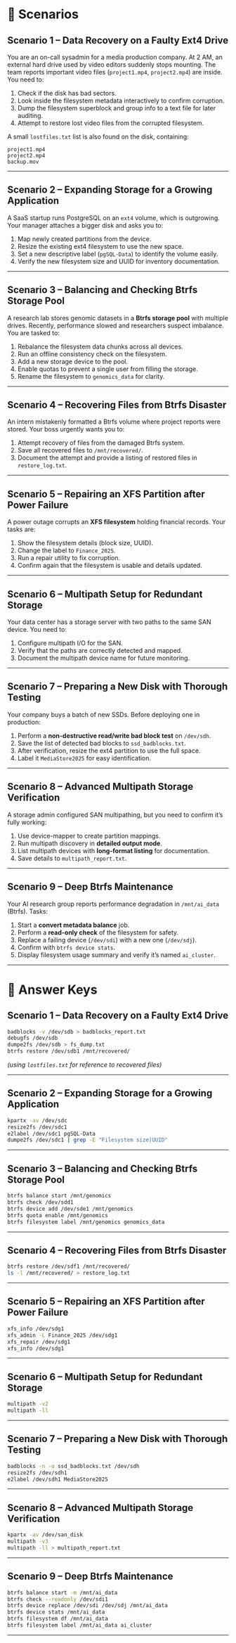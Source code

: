 # 🔹 Scenarios

## **Scenario 1 – Data Recovery on a Faulty Ext4 Drive**

You are an on-call sysadmin for a media production company.
At 2 AM, an external hard drive used by video editors suddenly stops mounting.
The team reports important video files (`project1.mp4`, `project2.mp4`) are inside.
You need to:

1. Check if the disk has bad sectors.
2. Look inside the filesystem metadata interactively to confirm corruption.
3. Dump the filesystem superblock and group info to a text file for later auditing.
4. Attempt to restore lost video files from the corrupted filesystem.

A small `lostfiles.txt` list is also found on the disk, containing:

```
project1.mp4
project2.mp4
backup.mov
```

---

## **Scenario 2 – Expanding Storage for a Growing Application**

A SaaS startup runs PostgreSQL on an `ext4` volume, which is outgrowing.
Your manager attaches a bigger disk and asks you to:

1. Map newly created partitions from the device.
2. Resize the existing ext4 filesystem to use the new space.
3. Set a new descriptive label (`pgSQL-Data`) to identify the volume easily.
4. Verify the new filesystem size and UUID for inventory documentation.

---

## **Scenario 3 – Balancing and Checking Btrfs Storage Pool**

A research lab stores genomic datasets in a **Btrfs storage pool** with multiple drives.
Recently, performance slowed and researchers suspect imbalance.
You are tasked to:

1. Rebalance the filesystem data chunks across all devices.
2. Run an offline consistency check on the filesystem.
3. Add a new storage device to the pool.
4. Enable quotas to prevent a single user from filling the storage.
5. Rename the filesystem to `genomics_data` for clarity.

---

## **Scenario 4 – Recovering Files from Btrfs Disaster**

An intern mistakenly formatted a Btrfs volume where project reports were stored.
Your boss urgently wants you to:

1. Attempt recovery of files from the damaged Btrfs system.
2. Save all recovered files to `/mnt/recovered/`.
3. Document the attempt and provide a listing of restored files in `restore_log.txt`.

---

## **Scenario 5 – Repairing an XFS Partition after Power Failure**

A power outage corrupts an **XFS filesystem** holding financial records.
Your tasks are:

1. Show the filesystem details (block size, UUID).
2. Change the label to `Finance_2025`.
3. Run a repair utility to fix corruption.
4. Confirm again that the filesystem is usable and details updated.

---

## **Scenario 6 – Multipath Setup for Redundant Storage**

Your data center has a storage server with two paths to the same SAN device.
You need to:

1. Configure multipath I/O for the SAN.
2. Verify that the paths are correctly detected and mapped.
3. Document the multipath device name for future monitoring.

---

## **Scenario 7 – Preparing a New Disk with Thorough Testing**

Your company buys a batch of new SSDs. Before deploying one in production:

1. Perform a **non-destructive read/write bad block test** on `/dev/sdh`.
2. Save the list of detected bad blocks to `ssd_badblocks.txt`.
3. After verification, resize the ext4 partition to use the full space.
4. Label it `MediaStore2025` for easy identification.

---

## **Scenario 8 – Advanced Multipath Storage Verification**

A storage admin configured SAN multipathing, but you need to confirm it’s fully working:

1. Use device-mapper to create partition mappings.
2. Run multipath discovery in **detailed output mode**.
3. List multipath devices with **long-format listing** for documentation.
4. Save details to `multipath_report.txt`.

---

## **Scenario 9 – Deep Btrfs Maintenance**

Your AI research group reports performance degradation in `/mnt/ai_data` (Btrfs).
Tasks:

1. Start a **convert metadata balance** job.
2. Perform a **read-only check** of the filesystem for safety.
3. Replace a failing device (`/dev/sdi`) with a new one (`/dev/sdj`).
4. Confirm with `btrfs device stats`.
5. Display filesystem usage summary and verify it’s named `ai_cluster`.

---

# 🔹 Answer Keys

## **Scenario 1 – Data Recovery on a Faulty Ext4 Drive**

```bash
badblocks -v /dev/sdb > badblocks_report.txt
debugfs /dev/sdb
dumpe2fs /dev/sdb > fs_dump.txt
btrfs restore /dev/sdb1 /mnt/recovered/
```

*(using `lostfiles.txt` for reference to recovered files)*

---

## **Scenario 2 – Expanding Storage for a Growing Application**

```bash
kpartx -av /dev/sdc
resize2fs /dev/sdc1
e2label /dev/sdc1 pgSQL-Data
dumpe2fs /dev/sdc1 | grep -E "Filesystem size|UUID"
```

---

## **Scenario 3 – Balancing and Checking Btrfs Storage Pool**

```bash
btrfs balance start /mnt/genomics
btrfs check /dev/sdd1
btrfs device add /dev/sde1 /mnt/genomics
btrfs quota enable /mnt/genomics
btrfs filesystem label /mnt/genomics genomics_data
```

---

## **Scenario 4 – Recovering Files from Btrfs Disaster**

```bash
btrfs restore /dev/sdf1 /mnt/recovered/
ls -l /mnt/recovered/ > restore_log.txt
```

---

## **Scenario 5 – Repairing an XFS Partition after Power Failure**

```bash
xfs_info /dev/sdg1
xfs_admin -L Finance_2025 /dev/sdg1
xfs_repair /dev/sdg1
xfs_info /dev/sdg1
```

---

## **Scenario 6 – Multipath Setup for Redundant Storage**

```bash
multipath -v2
multipath -ll
```

---

## **Scenario 7 – Preparing a New Disk with Thorough Testing**

```bash
badblocks -n -o ssd_badblocks.txt /dev/sdh
resize2fs /dev/sdh1
e2label /dev/sdh1 MediaStore2025
```

---

## **Scenario 8 – Advanced Multipath Storage Verification**

```bash
kpartx -av /dev/san_disk
multipath -v3
multipath -ll > multipath_report.txt
```

---

## **Scenario 9 – Deep Btrfs Maintenance**

```bash
btrfs balance start -m /mnt/ai_data
btrfs check --readonly /dev/sdi1
btrfs device replace /dev/sdi /dev/sdj /mnt/ai_data
btrfs device stats /mnt/ai_data
btrfs filesystem df /mnt/ai_data
btrfs filesystem label /mnt/ai_data ai_cluster
```

---